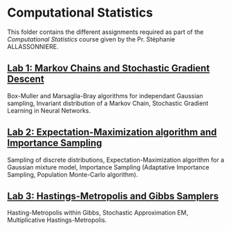 # Computational Statistics

This folder contains the different assignments required as part of the *Computational Statistics* course given by the Pr. Stéphanie ALLASSONNIERE.


## [Lab 1: Markov Chains and Stochastic Gradient Descent](https://github.com/HalvardBariller/MVA/tree/main/Computational_Statistics/1_MarkovChains_SGD)

Box-Muller and Marsaglia-Bray algorithms for independant Gaussian sampling, Invariant distribution of a Markov Chain, Stochastic Gradient Learning in Neural Networks.

## [Lab 2: Expectation-Maximization algorithm and Importance Sampling](https://github.com/HalvardBariller/MVA/tree/main/Computational_Statistics/2_EM_ImportanceSampling)

Sampling of discrete distributions, Expectation-Maximization algorithm for a Gaussian mixture model, Importance Sampling (Adaptative Importance Sampling, Population Monte-Carlo algorithm).

## [Lab 3: Hastings-Metropolis and Gibbs Samplers](https://github.com/HalvardBariller/MVA/tree/main/Computational_Statistics/3_HastingMetropolis_Gibbs)

Hasting-Metropolis within Gibbs, Stochastic Approximation EM, Multiplicative Hastings-Metropolis.